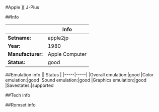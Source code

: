 #Apple ][ J-Plus

##Info

||Info|
|-----|-----|
|**Setname:**|apple2jp
|**Year:**|1980
|**Manufacturer:**|Apple Computer
|**Status:**|good

##Emulation info
|| Status |
|-----|-----|
|Overall emulation:|good
|Color emulation:|good
|Sound emulation:|good
|Graphics emulation:|good
|Savestates:|supported

##Tech info

##Romset info

<!--- START OF EDITED COMMENT DO NOT TOUCH TEXT ABOVE-->
